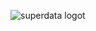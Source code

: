 ![superdata logot](https://user-images.githubusercontent.com/5947268/188330606-616e6ae1-85a4-466e-8e40-4a6bbababd49.png)

